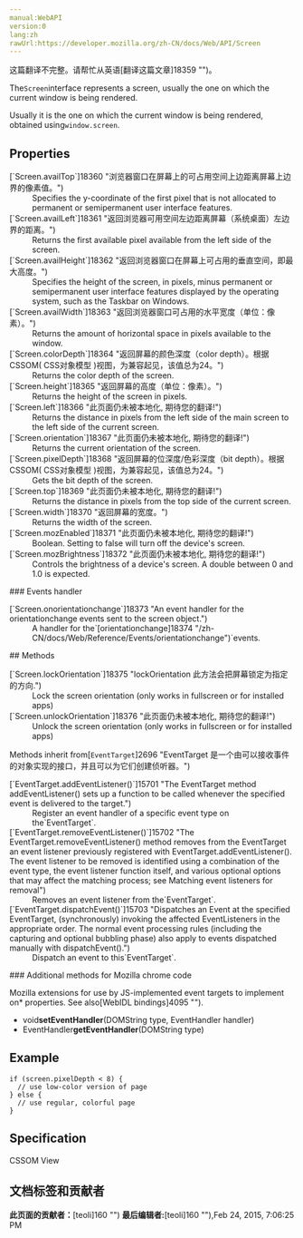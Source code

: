 ```yaml
---
manual:WebAPI
version:0
lang:zh
rawUrl:https://developer.mozilla.org/zh-CN/docs/Web/API/Screen
---
```




这篇翻译不完整。请帮忙从英语[翻译这篇文章]18359 "")。






The`Screen`interface represents a screen, usually the one on which the current window is being rendered.



Usually it is the one on which the current window is being rendered, obtained using`window.screen`.


## Properties<a name="Example"></a>
<dl><dt id=''>[`Screen.availTop`]18360 "浏览器窗口在屏幕上的可占用空间上边距离屏幕上边界的像素值。")</dt><dd>Specifies the y-coordinate of the first pixel that is not allocated to permanent or semipermanent user interface features.</dd><dt id=''>[`Screen.availLeft`]18361 "返回浏览器可用空间左边距离屏幕（系统桌面）左边界的距离。")</dt><dd>Returns the first available pixel available from the left side of the screen.</dd><dt id=''>[`Screen.availHeight`]18362 "返回浏览器窗口在屏幕上可占用的垂直空间，即最大高度。")</dt><dd>Specifies the height of the screen, in pixels, minus permanent or semipermanent user interface features displayed by the operating system, such as the Taskbar on Windows.</dd><dt id=''>[`Screen.availWidth`]18363 "返回浏览器窗口可占用的水平宽度（单位：像素）。")</dt><dd>Returns the amount of horizontal space in pixels available to the window.</dd><dt id=''>[`Screen.colorDepth`]18364 "返回屏幕的颜色深度（color depth）。根据CSSOM( CSS对象模型 )视图，为兼容起见，该值总为24。")</dt><dd>Returns the color depth of the screen.</dd><dt id=''>[`Screen.height`]18365 "返回屏幕的高度（单位：像素）。")</dt><dd>Returns the height of the screen in pixels.</dd><dt id=''>[`Screen.left`]18366 "此页面仍未被本地化, 期待您的翻译!")</dt><dd>Returns the distance in pixels from the left side of the main screen to the left side of the current screen.</dd><dt id=''>[`Screen.orientation`]18367 "此页面仍未被本地化, 期待您的翻译!")</dt><dd>Returns the current orientation of the screen.</dd><dt id=''>[`Screen.pixelDepth`]18368 "返回屏幕的位深度/色彩深度（bit depth）。根据CSSOM( CSS对象模型 )视图，为兼容起见，该值总为24。")</dt><dd>Gets the bit depth of the screen.</dd><dt id=''>[`Screen.top`]18369 "此页面仍未被本地化, 期待您的翻译!")</dt><dd>Returns the distance in pixels from the top side of the current screen.</dd><dt id=''>[`Screen.width`]18370 "返回屏幕的宽度。")</dt><dd>Returns the width of the screen.</dd><dt id=''>[`Screen.mozEnabled`]18371 "此页面仍未被本地化, 期待您的翻译!")</dt><dd>Boolean. Setting to false will turn off the device&#39;s screen.</dd><dt id=''>[`Screen.mozBrightness`]18372 "此页面仍未被本地化, 期待您的翻译!")</dt><dd>Controls the brightness of a device&#39;s screen. A double between 0 and 1.0 is expected.</dd></dl>
### Events handler<a name="Events_handler"></a>
<dl><dt id=''>[`Screen.onorientationchange`]18373 "An event handler for the orientationchange events sent to the screen object.")</dt><dd>A handler for the`[orientationchange]18374 "/zh-CN/docs/Web/Reference/Events/orientationchange")`events.</dd></dl>
## Methods<a name="Methods"></a>
<dl><dt id=''>[`Screen.lockOrientation`]18375 "lockOrientation 此方法会把屏幕锁定为指定的方向.")</dt><dd>Lock the screen orientation (only works in fullscreen or for installed apps)</dd><dt id=''>[`Screen.unlockOrientation`]18376 "此页面仍未被本地化, 期待您的翻译!")</dt><dd>Unlock the screen orientation (only works in fullscreen or for installed apps)</dd></dl>

Methods inherit from[`EventTarget`]2696 "EventTarget 是一个由可以接收事件的对象实现的接口，并且可以为它们创建侦听器。")

<dl><dt id=''>[`EventTarget.addEventListener()`]15701 "The EventTarget method addEventListener() sets up a function to be called whenever the specified event is delivered to the target.")</dt><dd>Register an event handler of a specific event type on the`EventTarget`.</dd><dt id=''>[`EventTarget.removeEventListener()`]15702 "The EventTarget.removeEventListener() method removes from the EventTarget an event listener previously registered with EventTarget.addEventListener(). The event listener to be removed is identified using a combination of the event type, the event listener function itself, and various optional options that may affect the matching process; see Matching event listeners for removal")</dt><dd>Removes an event listener from the`EventTarget`.</dd><dt id=''>[`EventTarget.dispatchEvent()`]15703 "Dispatches an Event at the specified EventTarget, (synchronously) invoking the affected EventListeners in the appropriate order. The normal event processing rules (including the capturing and optional bubbling phase) also apply to events dispatched manually with dispatchEvent().")</dt><dd>Dispatch an event to this`EventTarget`.</dd></dl>
### Additional methods for Mozilla chrome code<a name="Additional_methods_for_Mozilla_chrome_code"></a>


Mozilla extensions for use by JS-implemented event targets to implement on* properties. See also[WebIDL bindings]4095 "").


* void**setEventHandler**(DOMString type, EventHandler handler)<i></i>
* EventHandler**getEventHandler**(DOMString type)<i></i>

## Example<a name="Example"></a>

```
if (screen.pixelDepth < 8) {
  // use low-color version of page
} else { 
  // use regular, colorful page
}
```

## Specification<a name="Specification"></a>


CSSOM View




## 文档标签和贡献者
**此页面的贡献者：**[teoli]160 "")
**最后编辑者:**[teoli]160 ""),<time>Feb 24, 2015, 7:06:25 PM</time>


